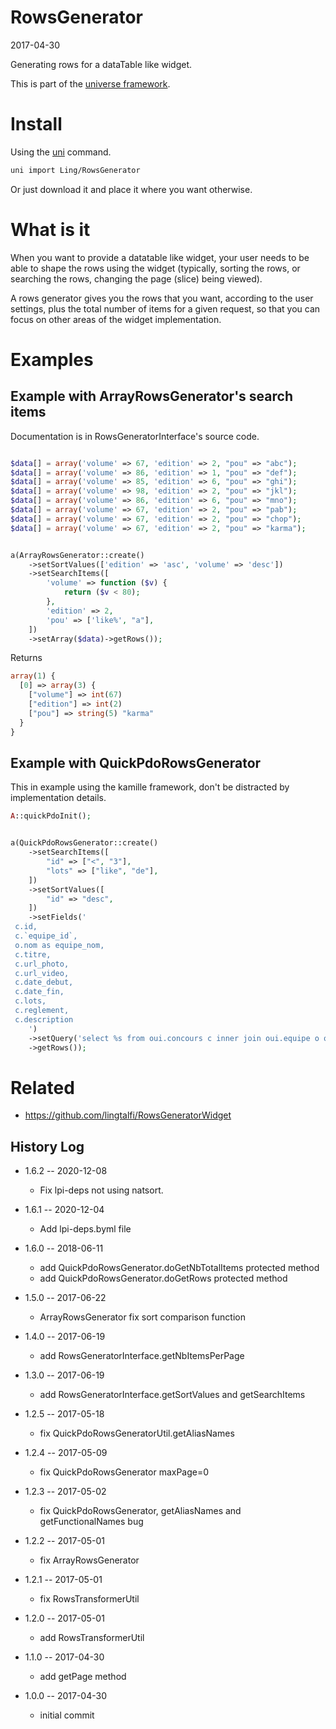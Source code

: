 RowsGenerator
================
2017-04-30



Generating rows for a dataTable like widget.


This is part of the [universe framework](https://github.com/karayabin/universe-snapshot).


Install
==========
Using the [uni](https://github.com/lingtalfi/universe-naive-importer) command.
```bash
uni import Ling/RowsGenerator
```

Or just download it and place it where you want otherwise.


What is it
==============
When you want to provide a datatable like widget, your user needs to be able to shape 
the rows using the widget (typically, sorting the rows, or searching the rows, changing the page (slice) being viewed).

A rows generator gives you the rows that you want, according to the user settings, 
plus the total number of items for a given request, so that you can focus on other areas of the widget implementation.









Examples
=============


Example with ArrayRowsGenerator's search items
----------------------------------------------------

Documentation is in RowsGeneratorInterface's source code.


```php

$data[] = array('volume' => 67, 'edition' => 2, "pou" => "abc");
$data[] = array('volume' => 86, 'edition' => 1, "pou" => "def");
$data[] = array('volume' => 85, 'edition' => 6, "pou" => "ghi");
$data[] = array('volume' => 98, 'edition' => 2, "pou" => "jkl");
$data[] = array('volume' => 86, 'edition' => 6, "pou" => "mno");
$data[] = array('volume' => 67, 'edition' => 2, "pou" => "pab");
$data[] = array('volume' => 67, 'edition' => 2, "pou" => "chop");
$data[] = array('volume' => 67, 'edition' => 2, "pou" => "karma");


a(ArrayRowsGenerator::create()
    ->setSortValues(['edition' => 'asc', 'volume' => 'desc'])
    ->setSearchItems([
        'volume' => function ($v) {
            return ($v < 80);
        },
        'edition' => 2,
        'pou' => ['like%', "a"],
    ])
    ->setArray($data)->getRows());
```

Returns

```php
array(1) {
  [0] => array(3) {
    ["volume"] => int(67)
    ["edition"] => int(2)
    ["pou"] => string(5) "karma"
  }
}

```



Example with QuickPdoRowsGenerator
------------------------------

This in example using the kamille framework, don't be distracted by implementation details.



```php
A::quickPdoInit();


a(QuickPdoRowsGenerator::create()
    ->setSearchItems([
        "id" => ["<", "3"],
        "lots" => ["like", "de"],
    ])
    ->setSortValues([
        "id" => "desc",
    ])
    ->setFields('
 c.id,
 c.`equipe_id`,
 o.nom as equipe_nom,
 c.titre,
 c.url_photo,
 c.url_video,
 c.date_debut,
 c.date_fin,
 c.lots,
 c.reglement,
 c.description      
    ')
    ->setQuery('select %s from oui.concours c inner join oui.equipe o on o.id=c.equipe_id')
    ->getRows());
```




Related
=============
- https://github.com/lingtalfi/RowsGeneratorWidget



History Log
------------------

- 1.6.2 -- 2020-12-08

    - Fix lpi-deps not using natsort.

- 1.6.1 -- 2020-12-04

    - Add lpi-deps.byml file

- 1.6.0 -- 2018-06-11

    - add QuickPdoRowsGenerator.doGetNbTotalItems protected method
    - add QuickPdoRowsGenerator.doGetRows protected method
    
- 1.5.0 -- 2017-06-22

    - ArrayRowsGenerator fix sort comparison function
    
- 1.4.0 -- 2017-06-19

    - add RowsGeneratorInterface.getNbItemsPerPage
    
- 1.3.0 -- 2017-06-19

    - add RowsGeneratorInterface.getSortValues and getSearchItems
    
- 1.2.5 -- 2017-05-18

    - fix QuickPdoRowsGeneratorUtil.getAliasNames
    
- 1.2.4 -- 2017-05-09

    - fix QuickPdoRowsGenerator maxPage=0
    
- 1.2.3 -- 2017-05-02

    - fix QuickPdoRowsGenerator, getAliasNames and getFunctionalNames bug
    
- 1.2.2 -- 2017-05-01

    - fix ArrayRowsGenerator
    
- 1.2.1 -- 2017-05-01

    - fix RowsTransformerUtil
    
- 1.2.0 -- 2017-05-01

    - add RowsTransformerUtil
    
- 1.1.0 -- 2017-04-30

    - add getPage method
    
- 1.0.0 -- 2017-04-30

    - initial commit
    